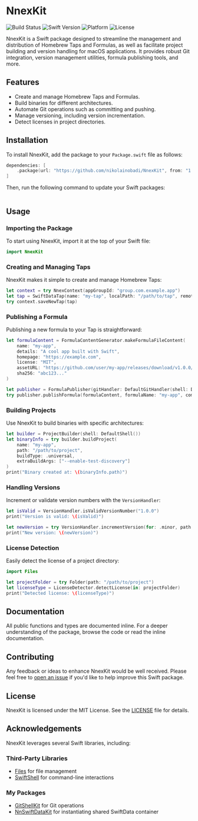 # NnexKit

![Build Status](https://github.com/nikolainobadi/NnexKit/actions/workflows/ci.yml/badge.svg)
![Swift Version](https://badgen.net/badge/swift/6.0%2B/purple)
![Platform](https://img.shields.io/badge/platform-macOS%2014-blue)
![License](https://img.shields.io/badge/license-MIT-lightgray)


NnexKit is a Swift package designed to streamline the management and distribution of Homebrew Taps and Formulas, as well as facilitate project building and version handling for macOS applications. It provides robust Git integration, version management utilities, formula publishing tools, and more.

## Features
- Create and manage Homebrew Taps and Formulas.
- Build binaries for different architectures.
- Automate Git operations such as committing and pushing.
- Manage versioning, including version incrementation.
- Detect licenses in project directories.

## Installation

To install NnexKit, add the package to your `Package.swift` file as follows:

```swift
dependencies: [
    .package(url: "https://github.com/nikolainobadi/NnexKit", from: "1.0.0")
]
```

Then, run the following command to update your Swift packages:

```swift

```

## Usage

### Importing the Package
To start using NnexKit, import it at the top of your Swift file:

```swift
import NnexKit
```

### Creating and Managing Taps
NnexKit makes it simple to create and manage Homebrew Taps:

```swift
let context = try NnexContext(appGroupId: "group.com.example.app")
let tap = SwiftDataTap(name: "my-tap", localPath: "/path/to/tap", remotePath: "https://github.com/user/my-tap")
try context.saveNewTap(tap)
```

### Publishing a Formula
Publishing a new formula to your Tap is straightforward:

```swift
let formulaContent = FormulaContentGenerator.makeFormulaFileContent(
    name: "my-app",
    details: "A cool app built with Swift",
    homepage: "https://example.com",
    license: "MIT",
    assetURL: "https://github.com/user/my-app/releases/download/v1.0.0/my-app.zip",
    sha256: "abc123..."
)

let publisher = FormulaPublisher(gitHandler: DefaultGitHandler(shell: DefaultShell()))
try publisher.publishFormula(formulaContent, formulaName: "my-app", commitMessage: "Add my-app formula", tapFolderPath: "/path/to/tap")
```

### Building Projects
Use NnexKit to build binaries with specific architectures:

```swift
let builder = ProjectBuilder(shell: DefaultShell())
let binaryInfo = try builder.buildProject(
    name: "my-app",
    path: "/path/to/project",
    buildType: .universal,
    extraBuildArgs: ["--enable-test-discovery"]
)
print("Binary created at: \(binaryInfo.path)")
```

### Handling Versions
Increment or validate version numbers with the `VersionHandler`:

```swift
let isValid = VersionHandler.isValidVersionNumber("1.0.0")
print("Version is valid: \(isValid)")

let newVersion = try VersionHandler.incrementVersion(for: .minor, path: "/path/to/project", previousVersion: "1.0.0")
print("New version: \(newVersion)")
```

### License Detection
Easily detect the license of a project directory:

```swift
import Files

let projectFolder = try Folder(path: "/path/to/project")
let licenseType = LicenseDetector.detectLicense(in: projectFolder)
print("Detected license: \(licenseType)")
```

## Documentation
All public functions and types are documented inline. For a deeper understanding of the package, browse the code or read the inline documentation.

## Contributing
Any feedback or ideas to enhance NnexKit would be well received. Please feel free to [open an issue](https://github.com/nikolainobadi/NnexKit/issues/new) if you'd like to help improve this Swift package.

## License
NnexKit is licensed under the MIT License. See the [LICENSE](LICENSE) file for details.

## Acknowledgements
NnexKit leverages several Swift libraries, including:

### Third-Party Libraries
- [Files](https://github.com/JohnSundell/Files) for file management
- [SwiftShell](https://github.com/kareman/SwiftShell) for command-line interactions    

### My Packages
- [GitShellKit](https://github.com/nikolainobadi/NnGitKit) for Git operations  
- [NnSwiftDataKit](https://github.com/nikolainobadi/NnSwiftDataKit) for instantiating shared SwiftData container


